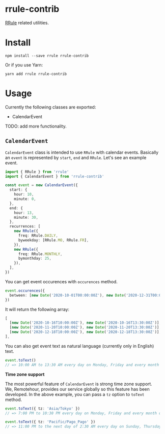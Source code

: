 # rrule-contrib

[RRule](https://github.com/jakubroztocil/rrule) related utilities.

# Install

```
npm install --save rrule rrule-contrib
```

Or if you use Yarn:

```
yarn add rrule rrule-contrib
```

# Usage

Currently the following classes are exported:

- CalendarEvent

TODO: add more functionality.

## `CalendarEvent`

`CalendarEvent` class is intended to use `RRule` with calendar events. Basically an `event` is represented by `start`, `end` and `RRule`. Let's see an example event.

```typescript
import { RRule } from 'rrule'
import { CalendarEvent } from 'rrule-contrib'

const event = new CalendarEvent({
  start: {
    hour: 10,
    minute: 0,
  },
  end: {
    hour: 13,
    minute: 30,
  },
  recurrences: [
    new RRule({
      freq: RRule.DAILY,
      byweekday: [RRule.MO, RRule.FR],
    }),
    new RRule({
      freq: RRule.MONTHLY,
      bymonthday: 25,
    }),
  ],
})
```

You can get event occurences with `occurences` method.

```typescript
event.occurences({
  between: [new Date('2020-10-01T00:00:00Z'), new Date('2020-12-31T00:00:00Z')],
})
```

It will return the following array:

```typescript
[
  [new Date('2020-10-16T10:00:00Z'), new Date('2020-10-16T13:30:00Z')],
  [new Date('2020-11-20T10:00:00Z'), new Date('2020-11-20T13:30:00Z')],
  [new Date('2020-12-18T10:00:00Z'), new Date('2020-12-18T13:30:00Z')],
],
```

You can also get event text as natural language (currently only in English) text.

```typescript
event.toText()
// => 10:00 AM to 13:30 AM every day on Monday, Friday and every month on the 25th
```

**Time zone support**

The most powerful feature of `CalendarEvent` is strong time zone support. We, Remotehour, provides our service globally so this feature has been developed. In the above example, you can pass a `tz` option to `toText` method.

```typescript
event.toText({ tz: 'Asia/Tokyo' })
// => 7:00 PM to 10:30 PM every day on Monday, Friday and every month on the 25th

event.toText({ tz: 'Pacific/Pago_Pago' })
// => 11:00 PM to the next day of 2:30 AM every day on Sunday, Thursday and every month on the 24th
```
